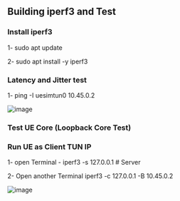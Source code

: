 ## Building iperf3 and Test

### Install iperf3 

1- sudo apt update

2- sudo apt install -y iperf3


### Latency and Jitter test

1- ping -I uesimtun0 10.45.0.2

![image](https://github.com/user-attachments/assets/3c9417ab-ef86-4b83-a99b-ab3e6ee2da63)


### Test UE Core (Loopback Core Test)

### Run UE as Client TUN IP 

1- open Terminal - iperf3 -s 127.0.0.1 # Server

2- Open another Terminal iperf3 -c 127.0.0.1 -B 10.45.0.2

![image](https://github.com/user-attachments/assets/bc4d5968-539c-4d24-bb31-cfaca7070b0d)










